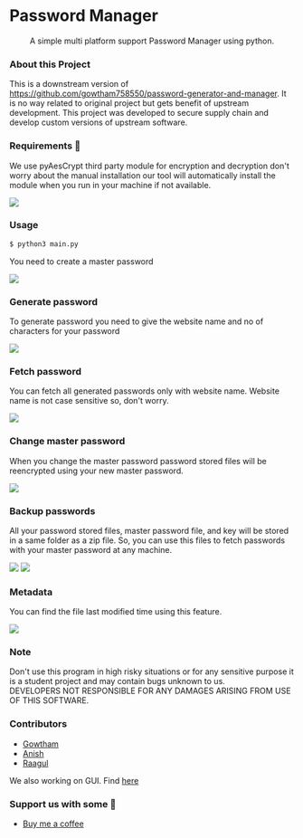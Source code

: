 # Password Manager

<p align = "center" >A simple multi platform support Password Manager using python. <p>
  
### About this Project
This is a downstream version of https://github.com/gowtham758550/password-generator-and-manager.
It is no way related to original project but gets benefit of upstream development.
This project was developed to secure supply chain and develop custom versions of upstream software.

### Requirements 🧐 
<p>We use pyAesCrypt third party module for encryption and decryption don't worry about the manual installation our tool will automatically install the module when you run in your machine if not available. <p>
<img src="https://github.com/gowtham758550/password-generator-and-manager/blob/master/screenshots/Screenshot_20200830-144522%7E2.png" >

### Usage
```sh
$ python3 main.py
```
<p>You need to create a master password </p>
<img src="https://github.com/gowtham758550/password-generator-and-manager/blob/master/screenshots/Screenshot_20200830-140452%7E2.png" >

### Generate password
<p>To generate password you need to give the website name and no of characters for your password<p>
<img src="https://github.com/gowtham758550/password-generator-and-manager/blob/master/screenshots/Screenshot_20200830-140602%7E2.png" >

### Fetch password
<p>You can fetch all generated passwords only with website name. Website name is not case sensitive so, don't worry. </p>
<img src="https://github.com/gowtham758550/password-generator-and-manager/blob/master/screenshots/Screenshot_20200830-140626%7E2.png" >

### Change master password
<p>When you change the master password password stored files will be reencrypted using your new master password. </p>
<img src="https://github.com/gowtham758550/password-generator-and-manager/blob/master/screenshots/Screenshot_20200830-140656%7E2.png" >

### Backup passwords
<p>All your password stored files, master password file, and key will be stored in a same folder as a zip file. So, you can use this files to fetch passwords with your master password at any machine. </p>
<img src="https://github.com/gowtham758550/password-generator-and-manager/blob/master/screenshots/Screenshot_20200830-140721%7E3.png" >
<img src="https://github.com/gowtham758550/password-generator-and-manager/blob/master/screenshots/Screenshot_20200830-140736%7E2.png" >

### Metadata
<p>You can find the file last modified time using this feature. </p>
<img src="https://github.com/gowtham758550/password-generator-and-manager/blob/master/screenshots/Screenshot_20200830-140755%7E2.png" >

### Note
<p>Don't use this program in high risky situations or for any sensitive purpose it is a student project and may contain bugs unknown to us.<br>
DEVELOPERS NOT RESPONSIBLE FOR ANY DAMAGES ARISING FROM USE OF THIS SOFTWARE.</p>

### Contributors 
* [Gowtham](https://github.com/gowtham758550/) 
* [Anish](https://github.com/Anish-M-code/) 
* [Raagul](https://github.com/Raagul26/) 

We also working on GUI. Find [here](https://github.com/Raagul26/Password-manager-GUI)

### Support us with some 💸
* [Buy me a coffee](https://www.buymeacoffee.com/gowtham758550) 

